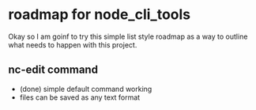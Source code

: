 # roadmap for node_cli_tools

Okay so I am goinf to try this simple list style roadmap as a way to outline what needs to happen with this project.

## nc-edit command

* (done) simple default command working
* files can be saved as any text format

